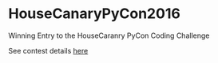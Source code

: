 # HouseCanaryPyCon2016
Winning Entry to the HouseCaranry PyCon Coding Challenge

See contest details [here](https://github.com/housecanary/PyCon2016)
